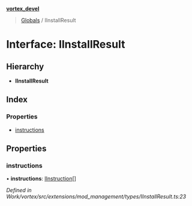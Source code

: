 **[vortex_devel](../README.md)**

> [Globals](../globals.md) / IInstallResult

# Interface: IInstallResult

## Hierarchy

* **IInstallResult**

## Index

### Properties

* [instructions](iinstallresult.md#instructions)

## Properties

### instructions

•  **instructions**: [IInstruction](iinstruction.md)[]

*Defined in Work/vortex/src/extensions/mod_management/types/IInstallResult.ts:23*
